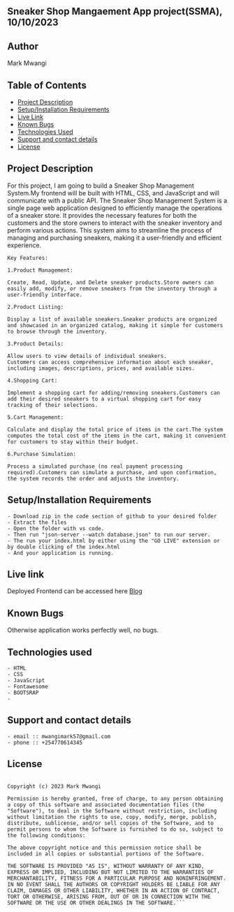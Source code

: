 ##  Sneaker Shop Mangaement App project(SSMA), 10/10/2023


## Author
Mark Mwangi

## Table of Contents
- [Project Description](#project-description)
- [Setup/Installation Requirements](#setup/installation-requirements)
- [Live Link](#live-link)
- [Known Bugs](#known-bugs)
- [Technologies Used](#technologies-used)
- [Support and contact details](#support-and-contact-details)
- [License](#license)

## Project Description

   For this project, I am going to build a Sneaker Shop Management System.My frontend will be built with HTML, CSS, and JavaScript and will communicate with a public API.
   The Sneaker Shop Management System is a single page web application designed to efficiently manage the operations of a sneaker store. It provides the necessary features for both the customers and the store owners to interact with the sneaker inventory and perform various actions. This system aims to streamline the process of managing and purchasing sneakers, making it a user-friendly and efficient experience.

    Key Features:

    1.Product Management:

    Create, Read, Update, and Delete sneaker products.Store owners can easily add, modify, or remove sneakers from the inventory through a user-friendly interface.

    2.Product Listing:

    Display a list of available sneakers.Sneaker products are organized and showcased in an organized catalog, making it simple for customers to browse through the inventory.

    3.Product Details:

    Allow users to view details of individual sneakers.
    Customers can access comprehensive information about each sneaker, including images, descriptions, prices, and available sizes.

    4.Shopping Cart:

    Implement a shopping cart for adding/removing sneakers.Customers can add their desired sneakers to a virtual shopping cart for easy tracking of their selections.

    5.Cart Management:

    Calculate and display the total price of items in the cart.The system computes the total cost of the items in the cart, making it convenient for customers to stay within their budget.

    6.Purchase Simulation:

    Process a simulated purchase (no real payment processing required).Customers can simulate a purchase, and upon confirmation, the system records the order and adjusts the inventory.

## Setup/Installation Requirements

    - Download zip in the code section of github to your desired folder
    - Extract the files
    - Open the folder with vs code.
    - Then run "json-server --watch database.json" to run our server.
    - The run your index.html by either using the "GO LIVE" extension or by double clicking of the index.html
    - And your application is running.
       
## Live link

Deployed Frontend can be accessed here [Blog](https://nextblog-k-koech.vercel.app/)   


## Known Bugs

Otherwise application works perfectly well, no bugs.

## Technologies used

    - HTML 
    - CSS
    - JavaScript
    - Fontawesome
    - BOOTSRAP
    - 

## Support and contact details

    - email :: mwangimark57@gmail.com
    - phone :: +254770614345

## License

```MIT License

Copyright (c) 2023 Mark Mwangi

Permission is hereby granted, free of charge, to any person obtaining a copy of this software and associated documentation files (the "Software"), to deal in the Software without restriction, including without limitation the rights to use, copy, modify, merge, publish, distribute, sublicense, and/or sell copies of the Software, and to permit persons to whom the Software is furnished to do so, subject to the following conditions:

The above copyright notice and this permission notice shall be included in all copies or substantial portions of the Software.

THE SOFTWARE IS PROVIDED "AS IS", WITHOUT WARRANTY OF ANY KIND, EXPRESS OR IMPLIED, INCLUDING BUT NOT LIMITED TO THE WARRANTIES OF MERCHANTABILITY, FITNESS FOR A PARTICULAR PURPOSE AND NONINFRINGEMENT. IN NO EVENT SHALL THE AUTHORS OR COPYRIGHT HOLDERS BE LIABLE FOR ANY CLAIM, DAMAGES OR OTHER LIABILITY, WHETHER IN AN ACTION OF CONTRACT, TORT OR OTHERWISE, ARISING FROM, OUT OF OR IN CONNECTION WITH THE SOFTWARE OR THE USE OR OTHER DEALINGS IN THE SOFTWARE.```